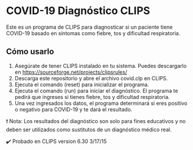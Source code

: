 # COVID-19 Diagnóstico CLIPS
Este es un programa de CLIPS para diagnosticar si un paciente tiene COVID-19 basado en síntomas como fiebre, tos y dificultad respiratoria.

## Cómo usarlo
1. Asegúrate de tener CLIPS instalado en tu sistema. Puedes descargarlo en https://sourceforge.net/projects/clipsrules/
2. Descarga este repositorio y abre el archivo covid.clp en CLIPS.
3. Ejecuta el comando (reset) para inicializar el programa.
4. Ejecuta el comando (run) para iniciar el diagnóstico. El programa te pedirá que ingreses si tienes fiebre, tos y dificultad respiratoria.
5. Una vez ingresados los datos, el programa determinará si eres positivo o negativo para COVID-19 y te dará el resultado.

:exclamation: Nota: Los resultados del diagnóstico son solo para fines educativos y no deben ser utilizados como sustitutos de un diagnóstico médico real.

:heavy_check_mark: Probado en CLIPS version 6.30 3/17/15
